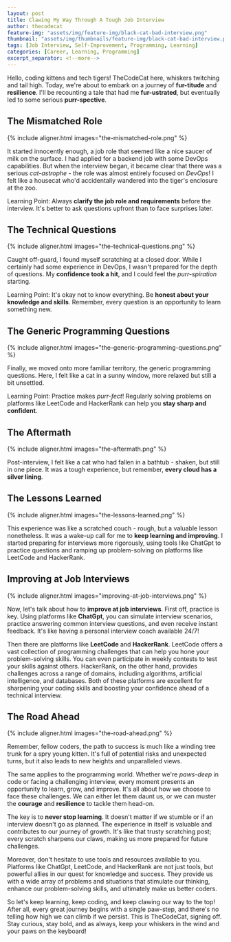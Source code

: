 ```yaml
---
layout: post
title: Clawing My Way Through A Tough Job Interview
author: thecodecat
feature-img: "assets/img/feature-img/black-cat-bad-interview.png"
thumbnail: "assets/img/thumbnails/feature-img/black-cat-bad-interview.png"
tags: [Job Interview, Self-Improvement, Programming, Learning]
categories: [Career, Learning, Programming]
excerpt_separator: <!--more-->
---
```


Hello, coding kittens and tech tigers! TheCodeCat here, whiskers twitching and tail high. Today, we're about to embark on a journey of **fur-titude** and **resilience**. I'll be recounting a tale that had me **fur-ustrated**, but eventually led to some serious **purr-spective**.
<!--more-->

## The Mismatched Role

{% include aligner.html images="the-mismatched-role.png" %}

It started innocently enough, a job role that seemed like a nice saucer of milk on the surface. I had applied for a backend job with some DevOps capabilities. But when the interview began, it became clear that there was a serious _cat-astrophe_ - the role was almost entirely focused on _DevOps_! I felt like a housecat who'd accidentally wandered into the tiger's enclosure at the zoo.

Learning Point: Always **clarify the job role and requirements** before the interview. It's better to ask questions upfront than to face surprises later.

## The Technical Questions

{% include aligner.html images="the-technical-questions.png" %}

Caught off-guard, I found myself scratching at a closed door. While I certainly had some experience in DevOps, I wasn't prepared for the depth of questions. My **confidence took a hit**, and I could feel the _purr-spiration_ starting.

Learning Point: It's okay not to know everything. Be **honest about your knowledge and skills**. Remember, every question is an opportunity to learn something new.

## The Generic Programming Questions

{% include aligner.html images="the-generic-programming-questions.png" %}

Finally, we moved onto more familiar territory, the generic programming questions. Here, I felt like a cat in a sunny window, more relaxed but still a bit unsettled.

Learning Point: Practice makes _purr-fect_! Regularly solving problems on platforms like LeetCode and HackerRank can help you **stay sharp and confident**.

## The Aftermath

{% include aligner.html images="the-aftermath.png" %}

Post-interview, I felt like a cat who had fallen in a bathtub - shaken, but still in one piece. It was a tough experience, but remember, **every cloud has a silver lining**.

## The Lessons Learned

{% include aligner.html images="the-lessons-learned.png" %}

This experience was like a scratched couch - rough, but a valuable lesson nonetheless. It was a wake-up call for me to **keep learning and improving**. I started preparing for interviews more rigorously, using tools like ChatGpt to practice questions and ramping up problem-solving on platforms like LeetCode and HackerRank.

## Improving at Job Interviews

{% include aligner.html images="improving-at-job-interviews.png" %}

Now, let's talk about how to **improve at job interviews**. First off, practice is key. Using platforms like **ChatGpt**, you can simulate interview scenarios, practice answering common interview questions, and even receive instant feedback. It's like having a personal interview coach available 24/7!

Then there are platforms like **LeetCode** and **HackerRank**. LeetCode offers a vast collection of programming challenges that can help you hone your problem-solving skills. You can even participate in weekly contests to test your skills against others. HackerRank, on the other hand, provides challenges across a range of domains, including algorithms, artificial intelligence, and databases. Both of these platforms are excellent for sharpening your coding skills and boosting your confidence ahead of a technical interview.

## The Road Ahead

{% include aligner.html images="the-road-ahead.png" %}

Remember, fellow coders, the path to success is much like a winding tree trunk for a spry young kitten. It's full of potential risks and unexpected turns, but it also leads to new heights and unparalleled views.

The same applies to the programming world. Whether we're _paws-deep_ in code or facing a challenging interview, every moment presents an opportunity to learn, grow, and improve. It's all about how we choose to face these challenges. We can either let them daunt us, or we can muster the **courage** and **resilience** to tackle them head-on.

The key is to **never stop learning**. It doesn't matter if we stumble or if an interview doesn't go as planned. The experience in itself is valuable and contributes to our journey of growth. It's like that trusty scratching post; every scratch sharpens our claws, making us more prepared for future challenges.

Moreover, don't hesitate to use tools and resources available to you. Platforms like ChatGpt, LeetCode, and HackerRank are not just tools, but powerful allies in our quest for knowledge and success. They provide us with a wide array of problems and situations that stimulate our thinking, enhance our problem-solving skills, and ultimately make us better coders.

So let's keep learning, keep coding, and keep clawing our way to the top! After all, every great journey begins with a single paw-step, and there's no telling how high we can climb if we persist. This is TheCodeCat, signing off. Stay curious, stay bold, and as always, keep your whiskers in the wind and your paws on the keyboard!